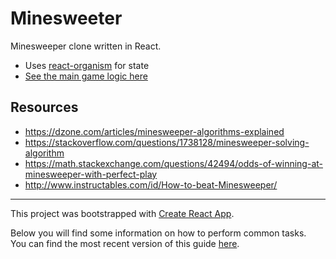 # Minesweeter

Minesweeper clone written in React.

- Uses [react-organism](https://github.com/RoyalIcing/react-organism) for state
- [See the main game logic here](https://github.com/RoyalIcing/minesweeter/blob/master/src/models/game.js)

## Resources

- https://dzone.com/articles/minesweeper-algorithms-explained
- https://stackoverflow.com/questions/1738128/minesweeper-solving-algorithm
- https://math.stackexchange.com/questions/42494/odds-of-winning-at-minesweeper-with-perfect-play
- http://www.instructables.com/id/How-to-beat-Minesweeper/

---

This project was bootstrapped with [Create React App](https://github.com/facebookincubator/create-react-app).

Below you will find some information on how to perform common tasks.<br>
You can find the most recent version of this guide [here](https://github.com/facebookincubator/create-react-app/blob/master/packages/react-scripts/template/README.md).
